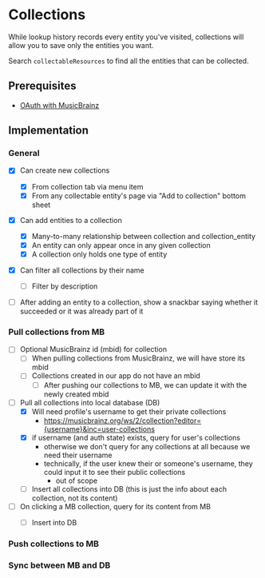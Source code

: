 # Collections

While lookup history records every entity you've visited, collections will allow you to save
only the entities you want.

Search `collectableResources` to find all the entities that can be collected.

## Prerequisites

- [OAuth with MusicBrainz](oauth_musicbrainz.md)

## Implementation

### General
- [x] Can create new collections
  - [x] From collection tab via menu item
  - [x] From any collectable entity's page via "Add to collection" bottom sheet
- [x] Can add entities to a collection
  - [x] Many-to-many relationship between collection and collection_entity
  - [x] An entity can only appear once in any given collection
  - [x] A collection only holds one type of entity
- [x] Can filter all collections by their name
  - [ ] Filter by description
- [ ] After adding an entity to a collection, show a snackbar saying whether it succeeded or it was already part of it


### Pull collections from MB
- [ ] Optional MusicBrainz id (mbid) for collection
  - [ ] When pulling collections from MusicBrainz, we will have store its mbid
  - [ ] Collections created in our app do not have an mbid
    - [ ] After pushing our collections to MB, we can update it with the newly created mbid
- [ ] Pull all collections into local database (DB)
  - [x] Will need profile's username to get their private collections
    - https://musicbrainz.org/ws/2/collection?editor={username}&inc=user-collections
  - [x] if username (and auth state) exists, query for user's collections
    - otherwise we don't query for any collections at all because we need their username
    - technically, if the user knew their or someone's username, they could input it to see their public collections
      - out of scope
  - [ ] Insert all collections into DB (this is just the info about each collection, not its content)
- [ ] On clicking a MB collection, query for its content from MB
  - [ ] Insert into DB


### Push collections to MB


### Sync between MB and DB

